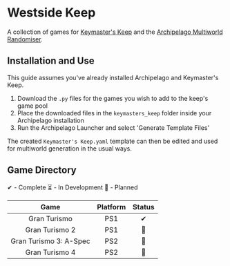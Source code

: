 # Westside Keep

A collection of games for [Keymaster's Keep](https://github.com/SerpentAI/Archipelago/releases?q=keymaster%27s+keep&expanded=true) and the [Archipelago Multiworld Randomiser](https://archipelago.gg/).

## Installation and Use

This guide assumes you've already installed Archipelago and Keymaster's Keep.

1. Download the `.py` files for the games you wish to add to the keep's game pool
2. Place the downloaded files in the `keymasters_keep` folder inside your Archipelago installation
3. Run the Archipelago Launcher and select 'Generate Template Files'

The created `Keymaster's Keep.yaml` template can then be edited and used for multiworld generation in the usual ways.

## Game Directory

✔ - Complete
⏳ - In Development
📓 - Planned

| Game                   | Platform | Status |
|:----------------------:|:--------:|:------:|
| Gran Turismo           | PS1      | ✔     |
| Gran Turismo 2         | PS1      | 📓     |
| Gran Turismo 3: A-Spec | PS2      | 📓     |
| Gran Turismo 4         | PS2      | 📓     |
